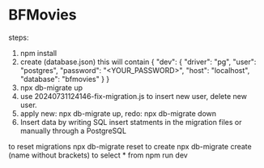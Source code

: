 # BFMovies
steps:
1. npm install
2. create (database.json)
this will contain 
{
  "dev": {
    "driver": "pg",
    "user": "postgres",
    "password": "<YOUR_PASSWORD>",
    "host": "localhost",
    "database": "bfmovies"
  }
}
3. npx db-migrate up 
4. use 20240731124146-fix-migration.js to insert new user, delete new user.
5. apply new: npx db-migrate up, redo: npx db-migrate down
6. Insert data by writing SQL insert statments in the migration files 
or manually through a PostgreSQL 

to reset migrations npx db-migrate reset
to create  npx db-migrate create (name without brackets)
to select * from 
npm run dev